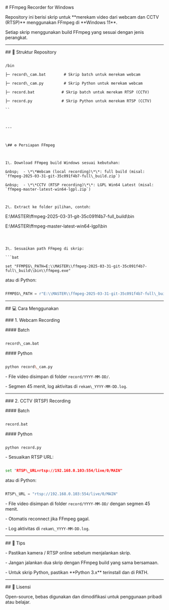 \# FFmpeg Recorder for Windows



Repository ini berisi skrip untuk \*\*merekam video dari webcam dan CCTV (RTSP)\*\* menggunakan FFmpeg di \*\*Windows 11\*\*.  

Setiap skrip menggunakan build FFmpeg yang sesuai dengan jenis perangkat.



---



\## 📁 Struktur Repository



```

/bin

├─ record\_cam.bat        # Skrip batch untuk merekam webcam

├─ record\_cam.py         # Skrip Python untuk merekam webcam

├─ record.bat            # Skrip batch untuk merekam RTSP (CCTV)

├─ record.py             # Skrip Python untuk merekam RTSP (CCTV)

``



---



\## ⚙️ Persiapan FFmpeg



1\. Download FFmpeg build Windows sesuai kebutuhan:

&nbsp;  - \*\*Webcam (local recording)\*\*: full build (misal: `ffmpeg-2025-03-31-git-35c091f4b7-full\_build.zip`)  

&nbsp;  - \*\*CCTV (RTSP recording)\*\*: LGPL Win64 Latest (misal: `ffmpeg-master-latest-win64-lgpl.zip`)



2\. Extract ke folder pilihan, contoh:

```

E:\\MASTER\\ffmpeg-2025-03-31-git-35c091f4b7-full\_build\\bin

E:\\MASTER\\ffmpeg-master-latest-win64-lgpl\\bin

```



3\. Sesuaikan path FFmpeg di skrip:

```bat

set "FFMPEG\_PATH=E:\\MASTER\\ffmpeg-2025-03-31-git-35c091f4b7-full\_build\\bin\\ffmpeg.exe"

```

atau di Python:

```python

FFMPEG\_PATH = r"E:\\MASTER\\ffmpeg-2025-03-31-git-35c091f4b7-full\_build\\bin\\ffmpeg.exe"

```



---



\## 💻 Cara Menggunakan



\### 1. Webcam Recording



\#### Batch

```bat

record\_cam.bat

```



\#### Python

```bash

python record\_cam.py

```



\- File video disimpan di folder `record/YYYY-MM-DD/`.  

\- Segmen 45 menit, log aktivitas di `rekam\_YYYY-MM-DD.log`.



---



\### 2. CCTV (RTSP) Recording



\#### Batch

```bat

record.bat

```



\#### Python

```bash

python record.py

```



\- Sesuaikan RTSP URL:

```bat

set "RTSP\_URL=rtsp://192.168.0.103:554/live/0/MAIN"

```

atau di Python:

```python

RTSP\_URL = "rtsp://192.168.0.103:554/live/0/MAIN"

```

\- File video disimpan di folder `record/YYYY-MM-DD/` dengan segmen 45 menit.  

\- Otomatis reconnect jika FFmpeg gagal.  

\- Log aktivitas di `rekam\_YYYY-MM-DD.log`.



---



\## 📌 Tips



\- Pastikan kamera / RTSP online sebelum menjalankan skrip.  

\- Jangan jalankan dua skrip dengan FFmpeg build yang sama bersamaan.  

\- Untuk skrip Python, pastikan \*\*Python 3.x\*\* terinstall dan di PATH.  



---



\## 📜 Lisensi



Open-source, bebas digunakan dan dimodifikasi untuk penggunaan pribadi atau belajar.



